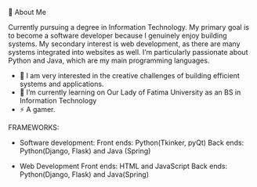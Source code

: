 🚀 About Me

Currently pursuing a degree in Information Technology. My primary goal is to become a software developer because I genuinely enjoy building systems. My secondary interest is web development, as there are many systems integrated into websites as well. I’m particularly passionate about Python and Java, which are my main programming languages.

- 👀 I am very interested in the creative challenges of building efficient systems and applications.
- 🌱 I’m currently learning on Our Lady of Fatima University as an BS in Information Technology
- ⚡ A gamer.  


FRAMEWORKS: 

- Software development:
  Front ends: Python(Tkinker, pyQt) 
  Back ends: Python(Django, Flask) and Java (Spring)

- Web Development
  Front ends: HTML and JavaScript 
  Back ends: Python(Django, Flask) and Java(Spring)


